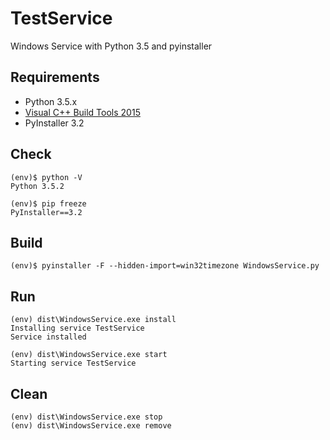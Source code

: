 # TestService

Windows Service with Python 3.5 and pyinstaller

## Requirements

  * Python 3.5.x
  * [Visual C++ Build Tools 2015](http://go.microsoft.com/fwlink/?LinkId=691126)
  * PyInstaller 3.2

## Check
    
    (env)$ python -V
    Python 3.5.2
    
    (env)$ pip freeze
    PyInstaller==3.2

## Build

    (env)$ pyinstaller -F --hidden-import=win32timezone WindowsService.py
    
## Run

    (env) dist\WindowsService.exe install
    Installing service TestService
    Service installed
    
    (env) dist\WindowsService.exe start
    Starting service TestService

## Clean

    (env) dist\WindowsService.exe stop
    (env) dist\WindowsService.exe remove
